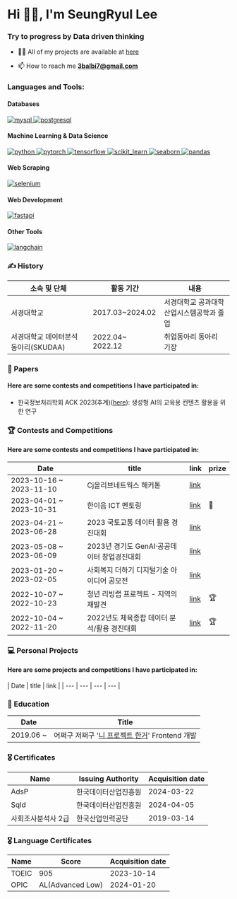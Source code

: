 <h1 align="left">Hi 🐻‍❄️, I'm SeungRyul Lee</h1>
<h3 align="left">Try to progress by Data driven thinking</h3>

- 👨‍💻 All of my projects are available at [here](https://github.com/ice-ice-bear?tab=repositories)

- 📫 How to reach me **3balbi7@gmail.com**

<h3 align="left">Languages and Tools:</h3>
<p align="left">
  <h4>Databases</h4>
  <a href="https://www.mysql.com/" target="_blank" rel="noreferrer"> 
    <img src="https://img.shields.io/badge/MySQL-005C84?style=for-the-badge&logo=mysql&logoColor=white" alt="mysql"/> 
  </a>
  <a href="https://www.postgresql.org" target="_blank" rel="noreferrer"> 
    <img src="https://img.shields.io/badge/PostgreSQL-316192?style=for-the-badge&logo=postgresql&logoColor=white" alt="postgresql"/> 
  </a>

  <h4>Machine Learning & Data Science</h4>
  <a href="https://www.python.org" target="_blank" rel="noreferrer"> 
    <img src="https://img.shields.io/badge/Python-3776AB?style=for-the-badge&logo=python&logoColor=white" alt="python"/> 
  </a>
  <a href="https://pytorch.org/" target="_blank" rel="noreferrer"> 
    <img src="https://img.shields.io/badge/PyTorch-EE4C2C?style=for-the-badge&logo=pytorch&logoColor=white" alt="pytorch"/> 
  </a>
  <a href="https://www.tensorflow.org" target="_blank" rel="noreferrer"> 
    <img src="https://img.shields.io/badge/TensorFlow-FF6F00?style=for-the-badge&logo=tensorflow&logoColor=white" alt="tensorflow"/> 
  </a>
  <a href="https://scikit-learn.org/" target="_blank" rel="noreferrer"> 
    <img src="https://img.shields.io/badge/scikit--learn-F7931E?style=for-the-badge&logo=scikit-learn&logoColor=white" alt="scikit_learn"/> 
  </a>
  <a href="https://seaborn.pydata.org/" target="_blank" rel="noreferrer"> 
    <img src="https://img.shields.io/badge/Seaborn-3776AB?style=for-the-badge&logo=seaborn&logoColor=white" alt="seaborn"/> 
  </a>
  <a href="https://pandas.pydata.org/" target="_blank" rel="noreferrer"> 
    <img src="https://img.shields.io/badge/Pandas-150458?style=for-the-badge&logo=pandas&logoColor=white" alt="pandas"/> 
  </a>

  <h4>Web Scraping</h4>
  <a href="https://www.selenium.dev" target="_blank" rel="noreferrer"> 
    <img src="https://img.shields.io/badge/Selenium-43B02A?style=for-the-badge&logo=selenium&logoColor=white" alt="selenium"/> 
  </a>

  <h4>Web Development</h4>
  <a href="https://fastapi.tiangolo.com/" target="_blank" rel="noreferrer"> 
    <img src="https://img.shields.io/badge/FastAPI-009688?style=for-the-badge&logo=fastapi&logoColor=white" alt="fastapi"/> 
  </a>

  <h4>Other Tools</h4>
  <a href="https://langchain.com/" target="_blank" rel="noreferrer"> 
    <img src="https://img.shields.io/badge/LangChain-3776AB?style=for-the-badge&logo=langchain&logoColor=white" alt="langchain"/> 
  </a>

  
<h3 align="left">✍️ History</h3>
<p align="left">

| 소속 및 단체 | 활동 기간 | 내용 |
| --- | --- | --- |
| 서경대학교| 2017.03~2024.02 | 서경대학교 공과대학 산업시스템공학과 졸업 |
| 서경대학교 데이터분석 동아리(SKUDAA) | 2022.04~ 2022.12 | 취업동아리 동아리 기장 |


<h3 align="left">📜 Papers</h3>
<p align="left">
 <h4>Here are some contests and competitions I have participated in:</h4>
 
 - 한국정보처리학회 ACK 2023(추계)([here](https://github.com/ice-ice-bear/Competition-2023-Hanium-ICT-Mentoring)): 생성형 AI의 교육용 컨텐츠 활용을 위한 연구
   

<h3 align="left">🏆 Contests and Competitions</h3>
<p align="left">
 <h4>Here are some contests and competitions I have participated in:</h4>
 
| Date | title | link | prize |
| --- | --- | --- | --- |
| 2023-10-16 ~ 2023-11-10 | Cj올리브네트웍스 해커톤 | [link](https://github.com/ice-ice-bear/Hackertone-Cj-Olive-Networks) |  |
| 2023-04-01 ~ 2023-10-31 | 한이음 ICT 멘토링| [link](https://github.com/ice-ice-bear/Competition-2023-Hanium-ICT-Mentoring) | 📜 |
| 2023-04-21 ~ 2023-06-28 | 2023 국토교통 데이터 활용 경진대회 | [link](https://github.com/ice-ice-bear/Competition-2023-Land-Transport-Data-Utilization-Contest)|  |
| 2023-05-08 ~ 2023-06-09 | 2023년 경기도 GenAI·공공데이터 창업경진대회 | [link](https://github.com/ice-ice-bear/Competition-2023-Gyeonggi-do-GenAI-Open-Data-Startup-Contest) |
| 2023-01-20 ~ 2023-02-05 | 사회복지 더하기 디지털기술 아이디어 공모전 | [link](https://github.com/ice-ice-bear/Competiton-Social-Welfare-Plus-Digital-Technology-Idea-Contest) | |
| 2022-10-07 ~ 2022-10-23 | 청년 리빙랩 프로젝트 - 지역의 재발견 | [link](https://github.com/ice-ice-bear/Competiton-Youth-Living-Lab-Project-Rediscovery-of-the-area) | 🏆 |
| 2022-10-04 ~ 2022-11-20 | 2022년도 체육종합 데이터 분석/활용 경진대회 | [link](https://github.com/ice-ice-bear/Competition-2022-Sports-Comprehensive-Data-Analysis-Utilization-Contest) | 🏆 |


<h3 align="left">💻 Personal Projects</h3>
<p align="left">
 <h4>Here are some projects and competitions I have participated in:</h4>
| Date | title | link | 
| --- | --- | --- | --- |
 

<h3 align="left">📖 Education</h3>

| Date | Title |
| --- | --- |
| 2019.06 ~ | 어쩌구 저쩌구 '<a href="https://github.com/re2panda">니 프로젝트 한거</a>' Frontend 개발 |


<h3 align="left">🎖️ Certificates</h3>

| Name | Issuing Authority | Acquisition date |
| --- | --- | --- |
| AdsP | 한국데이터산업진흥원 | 2024-03-22 |
| Sqld | 한국데이터산업진흥원 | 2024-04-05 |
| 사회조사분석사 2급 | 한국산업인력공단 | 2019-03-14 |


<h3 align="left">🎖️ Language Certificates</h3>

| Name | Score | Acquisition date |
| --- | --- | --- |
| TOEIC | 905 | 2023-10-14 |
| OPIC | AL(Advanced Low) | 2024-01-20 |


